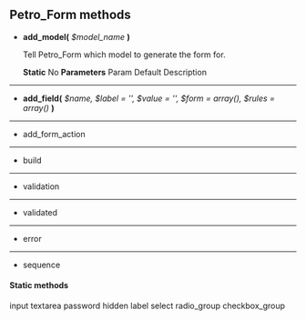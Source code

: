 ## Petro_Form methods

- __add_model(__ _$model_name_ __)__

	Tell Petro_Form which model to generate the form for.
	
	__Static__	No
	__Parameters__ Param Default Description
	

---
- __add_field(__ _$name, $label = '', $value = '', $form = array(), $rules = array()_ __)__


---
- add_form_action

---
- build

---
- validation

---
- validated

---
- error

---
- sequence

#### Static methods

input
textarea
password
hidden
label
select
radio_group
checkbox_group
